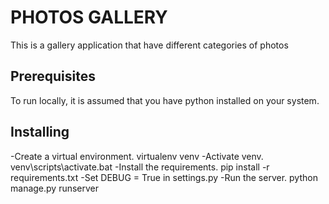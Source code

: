 # PHOTOS GALLERY

This is a gallery application that have different categories of photos

## Prerequisites

To run locally, it is assumed that you have python installed on your system.

## Installing

 -Create a virtual environment. virtualenv venv
 -Activate venv. venv\scripts\activate.bat
 -Install the requirements. pip install -r requirements.txt
 -Set DEBUG = True in settings.py
 -Run the server. python manage.py runserver